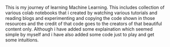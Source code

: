 This is my journey of learning Machine Learning. This includes collection of various colab notebooks that i created by watching various tutorials and reading blogs and experimenting and copying the code shown in those resources and the credit of that code goes to the creators of that beautiful content only. Although i have added some explaination which seemed simple by myself and i have also added some code just to play and get some intuitions.

